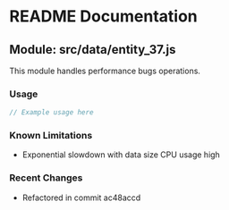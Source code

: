 # README Documentation

## Module: src/data/entity_37.js

This module handles performance bugs operations.

### Usage

```java
// Example usage here
```

### Known Limitations

- Exponential slowdown with data size CPU usage high

### Recent Changes

- Refactored in commit ac48accd
